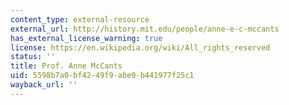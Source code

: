 ```yaml
---
content_type: external-resource
external_url: http://history.mit.edu/people/anne-e-c-mccants
has_external_license_warning: true
license: https://en.wikipedia.org/wiki/All_rights_reserved
status: ''
title: Prof. Anne McCants
uid: 5598b7a0-bf42-49f9-abe9-b441977f25c1
wayback_url: ''
---
```

